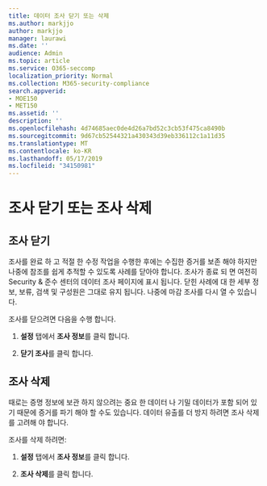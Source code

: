 ```yaml
---
title: 데이터 조사 닫기 또는 삭제
ms.author: markjjo
author: markjjo
manager: laurawi
ms.date: ''
audience: Admin
ms.topic: article
ms.service: O365-seccomp
localization_priority: Normal
ms.collection: M365-security-compliance
search.appverid:
- MOE150
- MET150
ms.assetid: ''
description: ''
ms.openlocfilehash: 4d74685aec0de4d26a7bd52c3cb53f475ca8490b
ms.sourcegitcommit: 9d67cb52544321a430343d39eb336112c1a11d35
ms.translationtype: MT
ms.contentlocale: ko-KR
ms.lasthandoff: 05/17/2019
ms.locfileid: "34150981"
---
```

# <a name="close-or-delete-an-investigation"></a>조사 닫기 또는 조사 삭제

## <a name="close-an-investigation"></a>조사 닫기

 조사를 완료 하 고 적절 한 수정 작업을 수행한 후에는 수집한 증거를 보존 해야 하지만 나중에 참조를 쉽게 추적할 수 있도록 사례를 닫아야 합니다. 조사가 종료 되 면 여전히 Security & 준수 센터의 데이터 조사 페이지에 표시 됩니다. 닫힌 사례에 대 한 세부 정보, 보류, 검색 및 구성원은 그대로 유지 됩니다. 나중에 마감 조사를 다시 열 수 있습니다.

조사를 닫으려면 다음을 수행 합니다.

1. **설정** 탭에서 **조사 정보**를 클릭 합니다.

2. **닫기 조사**를 클릭 합니다. 


## <a name="delete-an-investigation"></a>조사 삭제

때로는 증명 정보에 보관 하지 않으려는 중요 한 데이터 나 기밀 데이터가 포함 되어 있기 때문에 증거를 파기 해야 할 수도 있습니다. 데이터 유출를 더 방지 하려면 조사 삭제를 고려해 야 합니다.

조사를 삭제 하려면:

1. **설정** 탭에서 **조사 정보**를 클릭 합니다.

2. **조사 삭제**를 클릭 합니다. 